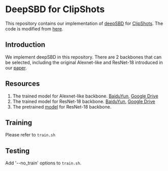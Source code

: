 # DeepSBD for ClipShots
This repository contains our implementation of [deepSBD](https://arxiv.org/abs/1705.08214) for [ClipShots](https://github.com/Tangshitao/ClipShots). The code is modified from [here](https://github.com/kenshohara/3D-ResNets-PyTorch).

## Introduction
We implement deepSBD in this repository. There are 2 backbones that can be selected, including the original Alexnet-like and ResNet-18 introduced in our [paper](https://arxiv.org/pdf/1808.04234.pdf).

## Resources
1. The trained model for Alexnet-like backbone. [BaiduYun](https://pan.baidu.com/s/16q3CNuUhLAGkm21PPOqUSg), [Google Drive](https://drive.google.com/open?id=145NCxLhgdrKPIYm-qgp1SRYU_GFmzxxX)
2. The trained model for ResNet-18 backbone. [BaiduYun](https://pan.baidu.com/s/1Bx2uVVQOuEnTxdBBGV3uCQ), [Google Drive](https://drive.google.com/file/d/1CVqxAp17OOBmNq9_jgEdaoDbrmK5Bmog/view?usp=sharing)
3. The pretrained [model](https://drive.google.com/open?id=10h_axdnkjupEDYe-OiUzm5ALX8w5DX_5) for ResNet-18 backbone.

## Training
Please refer to `train.sh`

## Testing
Add '--no_train' options to `train.sh`.
